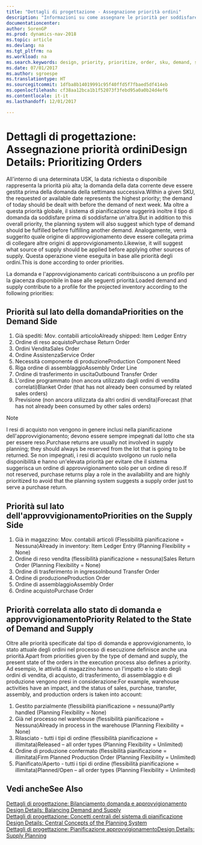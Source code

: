 ```yaml
---
title: "Dettagli di progettazione - Assegnazione priorità ordini"
description: "Informazioni su come assegnare le priorità per soddisfare domanda e approvvigionamento."
documentationcenter: 
author: SorenGP
ms.prod: dynamics-nav-2018
ms.topic: article
ms.devlang: na
ms.tgt_pltfrm: na
ms.workload: na
ms.search.keywords: design, priority, prioritize, order, sku, demand, supply
ms.date: 07/01/2017
ms.author: sgroespe
ms.translationtype: HT
ms.sourcegitcommit: 1dfba8b14019991c95f40ffd5f7fbaed5df414eb
ms.openlocfilehash: cf38aa12bca1b1f52073f3febd95a0a0b24d4ef6
ms.contentlocale: it-it
ms.lasthandoff: 12/01/2017

---
```

# <a name="design-details-prioritizing-orders"></a><span data-ttu-id="12992-103">Dettagli di progettazione: Assegnazione priorità ordini</span><span class="sxs-lookup"><span data-stu-id="12992-103">Design Details: Prioritizing Orders</span></span>
<span data-ttu-id="12992-104">All'interno di una determinata USK, la data richiesta o disponibile rappresenta la priorità più alta; la domanda della data corrente deve essere gestita prima della domanda della settimana successiva.</span><span class="sxs-lookup"><span data-stu-id="12992-104">Within a given SKU, the requested or available date represents the highest priority; the demand of today should be dealt with before the demand of next week.</span></span> <span data-ttu-id="12992-105">Ma oltre a questa priorità globale, il sistema di pianificazione suggerirà inoltre il tipo di domanda da soddisfare prima di soddisfarne un'altra.</span><span class="sxs-lookup"><span data-stu-id="12992-105">But in addition to this overall priority, the planning system will also suggest which type of demand should be fulfilled before fulfilling another demand.</span></span> <span data-ttu-id="12992-106">Analogamente, verrà suggerito quale origine di approvvigionamento deve essere collegata prima di collegare altre origini di approvvigionamento.</span><span class="sxs-lookup"><span data-stu-id="12992-106">Likewise, it will suggest what source of supply should be applied before applying other sources of supply.</span></span> <span data-ttu-id="12992-107">Questa operazione viene eseguita in base alle priorità degli ordini.</span><span class="sxs-lookup"><span data-stu-id="12992-107">This is done according to order priorities.</span></span>  
  
<span data-ttu-id="12992-108">La domanda e l'approvvigionamento caricati contribuiscono a un profilo per la giacenza disponibile in base alle seguenti priorità:</span><span class="sxs-lookup"><span data-stu-id="12992-108">Loaded demand and supply contribute to a profile for the projected inventory according to the following priorities:</span></span>  
  
## <a name="priorities-on-the-demand-side"></a><span data-ttu-id="12992-109">Priorità sul lato della domanda</span><span class="sxs-lookup"><span data-stu-id="12992-109">Priorities on the Demand Side</span></span>  
1. <span data-ttu-id="12992-110">Già spediti: Mov. contabili articolo</span><span class="sxs-lookup"><span data-stu-id="12992-110">Already shipped: Item Ledger Entry</span></span>  
2. <span data-ttu-id="12992-111">Ordine di reso acquisto</span><span class="sxs-lookup"><span data-stu-id="12992-111">Purchase Return Order</span></span>  
3. <span data-ttu-id="12992-112">Ordini Vendita</span><span class="sxs-lookup"><span data-stu-id="12992-112">Sales Order</span></span>  
4. <span data-ttu-id="12992-113">Ordine Assistenza</span><span class="sxs-lookup"><span data-stu-id="12992-113">Service Order</span></span>  
5. <span data-ttu-id="12992-114">Necessità componente di produzione</span><span class="sxs-lookup"><span data-stu-id="12992-114">Production Component Need</span></span>  
6. <span data-ttu-id="12992-115">Riga ordine di assemblaggio</span><span class="sxs-lookup"><span data-stu-id="12992-115">Assembly Order Line</span></span>  
7. <span data-ttu-id="12992-116">Ordine di trasferimento in uscita</span><span class="sxs-lookup"><span data-stu-id="12992-116">Outbound Transfer Order</span></span>  
8. <span data-ttu-id="12992-117">L'ordine programmato (non ancora utilizzato dagli ordini di vendita correlati)</span><span class="sxs-lookup"><span data-stu-id="12992-117">Blanket Order (that has not already been consumed by related sales orders)</span></span>  
9. <span data-ttu-id="12992-118">Previsione (non ancora utilizzata da altri ordini di vendita)</span><span class="sxs-lookup"><span data-stu-id="12992-118">Forecast (that has not already been consumed by other sales orders)</span></span>  
  
> [!NOTE]  
>  <span data-ttu-id="12992-119">I resi di acquisto non vengono in genere inclusi nella pianificazione dell'approvvigionamento; devono essere sempre impegnati dal lotto che sta per essere reso.</span><span class="sxs-lookup"><span data-stu-id="12992-119">Purchase returns are usually not involved in supply planning; they should always be reserved from the lot that is going to be returned.</span></span> <span data-ttu-id="12992-120">Se non impegnati, i resi di acquisto svolgono un ruolo nella disponibilità e hanno un'elevata priorità per evitare che il sistema suggerisca un ordine di approvvigionamento solo per un ordine di reso.</span><span class="sxs-lookup"><span data-stu-id="12992-120">If not reserved, purchase returns play a role in the availability and are highly prioritized to avoid that the planning system suggests a supply order just to serve a purchase return.</span></span>  
  
## <a name="priorities-on-the-supply-side"></a><span data-ttu-id="12992-121">Priorità sul lato dell'approvvigionamento</span><span class="sxs-lookup"><span data-stu-id="12992-121">Priorities on the Supply Side</span></span>  
1. <span data-ttu-id="12992-122">Già in magazzino: Mov. contabili articoli (Flessibilità pianificazione = Nessuna)</span><span class="sxs-lookup"><span data-stu-id="12992-122">Already in inventory: Item Ledger Entry (Planning Flexibility = None)</span></span>  
2. <span data-ttu-id="12992-123">Ordine di reso vendita (flessibilità pianificazione = nessuna)</span><span class="sxs-lookup"><span data-stu-id="12992-123">Sales Return Order (Planning Flexibility = None)</span></span>  
3. <span data-ttu-id="12992-124">Ordine di trasferimento in ingresso</span><span class="sxs-lookup"><span data-stu-id="12992-124">Inbound Transfer Order</span></span>  
4. <span data-ttu-id="12992-125">Ordine di produzione</span><span class="sxs-lookup"><span data-stu-id="12992-125">Production Order</span></span>  
5. <span data-ttu-id="12992-126">Ordine di assemblaggio</span><span class="sxs-lookup"><span data-stu-id="12992-126">Assembly Order</span></span>  
6. <span data-ttu-id="12992-127">Ordine acquisto</span><span class="sxs-lookup"><span data-stu-id="12992-127">Purchase Order</span></span>  
  
## <a name="priority-related-to-the-state-of-demand-and-supply"></a><span data-ttu-id="12992-128">Priorità correlata allo stato di domanda e approvvigionamento</span><span class="sxs-lookup"><span data-stu-id="12992-128">Priority Related to the State of Demand and Supply</span></span>  
<span data-ttu-id="12992-129">Oltre alle priorità specificate dal tipo di domanda e approvvigionamento, lo stato attuale degli ordini nel processo di esecuzione definisce anche una priorità.</span><span class="sxs-lookup"><span data-stu-id="12992-129">Apart from priorities given by the type of demand and supply, the present state of the orders in the execution process also defines a priority.</span></span> <span data-ttu-id="12992-130">Ad esempio, le attività di magazzino hanno un l'impatto e lo stato degli ordini di vendita, di acquisto, di trasferimento, di assemblaggio e di produzione vengono presi in considerazione:</span><span class="sxs-lookup"><span data-stu-id="12992-130">For example, warehouse activities have an impact, and the status of sales, purchase, transfer, assembly, and production orders is taken into account:</span></span>  
  
1. <span data-ttu-id="12992-131">Gestito parzialmente (flessibilità pianificazione = nessuna)</span><span class="sxs-lookup"><span data-stu-id="12992-131">Partly handled (Planning Flexibility = None)</span></span>  
2. <span data-ttu-id="12992-132">Già nel processo nel warehouse (flessibilità pianificazione = Nessuna)</span><span class="sxs-lookup"><span data-stu-id="12992-132">Already in process in the warehouse (Planning Flexibility = None)</span></span>  
3. <span data-ttu-id="12992-133">Rilasciato - tutti i tipi di ordine (flessibilità pianificazione = illimitata)</span><span class="sxs-lookup"><span data-stu-id="12992-133">Released – all order types (Planning Flexibility = Unlimited)</span></span>  
4. <span data-ttu-id="12992-134">Ordine di produzione confermato (flessibilità pianificazione = illimitata)</span><span class="sxs-lookup"><span data-stu-id="12992-134">Firm Planned Production Order (Planning Flexibility = Unlimited)</span></span>  
5. <span data-ttu-id="12992-135">Pianificato/Aperto - tutti i tipi di ordine (flessibilità pianificazione = illimitata)</span><span class="sxs-lookup"><span data-stu-id="12992-135">Planned/Open – all order types (Planning Flexibility = Unlimited)</span></span>  
  
## <a name="see-also"></a><span data-ttu-id="12992-136">Vedi anche</span><span class="sxs-lookup"><span data-stu-id="12992-136">See Also</span></span>  
<span data-ttu-id="12992-137">[Dettagli di progettazione: Bilanciamento domanda e approvvigionamento](design-details-balancing-demand-and-supply.md) </span><span class="sxs-lookup"><span data-stu-id="12992-137">[Design Details: Balancing Demand and Supply](design-details-balancing-demand-and-supply.md) </span></span>  
<span data-ttu-id="12992-138">[Dettagli di progettazione: Concetti centrali del sistema di pianificazione](design-details-central-concepts-of-the-planning-system.md) </span><span class="sxs-lookup"><span data-stu-id="12992-138">[Design Details: Central Concepts of the Planning System](design-details-central-concepts-of-the-planning-system.md) </span></span>  
[<span data-ttu-id="12992-139">Dettagli di progettazione: Pianificazione approvvigionamento</span><span class="sxs-lookup"><span data-stu-id="12992-139">Design Details: Supply Planning</span></span>](design-details-supply-planning.md)
